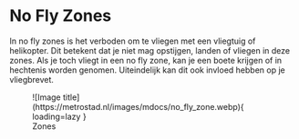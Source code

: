 # No Fly Zones

In no fly zones is het verboden om te vliegen met een vliegtuig of helikopter. Dit betekent dat je niet mag opstijgen, landen of vliegen in deze zones. Als je toch vliegt in een no fly zone, kan je een boete krijgen of in hechtenis worden genomen. Uiteindelijk kan dit ook invloed hebben op je vliegbrevet.

<figure markdown="span">
  ![Image title](https://metrostad.nl/images/mdocs/no_fly_zone.webp){ loading=lazy }
  <figcaption>Zones</figcaption>
</figure>